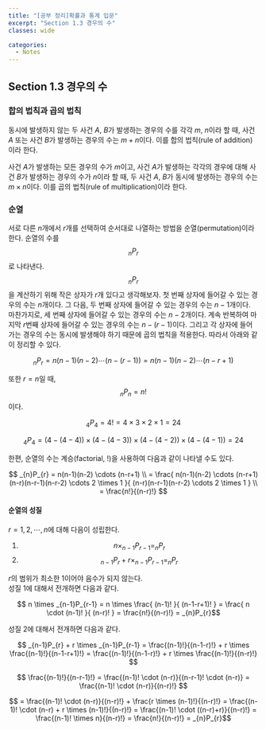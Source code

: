 ```yaml
---
title: "[공부 정리]확률과 통계 입문"
excerpt: "Section 1.3 경우의 수"
classes: wide

categories:
  - Notes
---
```

## Section 1.3 경우의 수

### 합의 법칙과 곱의 법칙
동시에 발생하지 않는 두 사건 $A$, $B$가 발생하는 경우의 수를 각각 $m$, $n$이라 할 때, 사건 $A$ 또는 사건 $B$가 발생하는 경우의 수는 $m + n$이다. 이를 합의 법칙(rule of addition)이라 한다.

사건 $A$가 발생하는 모든 경우의 수가 $m$이고, 사건 $A$가 발생하는 각각의 경우에 대해 사건 $B$가 발생하는 경우의 수가 $n$이라 할 때, 두 사건 $A$, $B$가 동시에 발생하는 경우의 수는 $m \times n$이다. 이를 곱의 법칙(rule of multiplication)이라 한다.


### 순열
서로 다른 $n$개에서 $r$개를 선택하여 순서대로 나열하는 방법을 순열(permutation)이라 한다. 순열의 수를 $$_{n}P_{r}$$로 나타낸다. $$_{n}P_{r}$$을 계산하기 위해 작은 상자가 $r$개 있다고 생각해보자. 첫 번째 상자에 들어갈 수 있는 경우의 수는 $n$개이다. 그 다음, 두 번째 상자에 들어갈 수 있는 경우의 수는 $n-1$개이다. 마찬가지로, 세 번째 상자에 들어갈 수 있는 경우의 수는 $n-2$개이다. 계속 반복하여 마지막 $r$번째 상자에 들어갈 수 있는 경우의 수는 $n-(r-1)$이다. 그리고 각 상자에 들어가는 경우의 수는 동시에 발생해야 하기 때문에 곱의 법칙을 적용한다. 따라서 아래와 같이 정리할 수 있다.

$$ _{n}P_{r} = n(n-1)(n-2) \cdots (n-(r-1)) = n(n-1)(n-2) \cdots (n-r+1) $$

또한 $r=n$일 때, $$_{n}P_{n} = n!$$이다.

$$ _{4}P_{4} = 4! = 4 \times 3 \times 2 \times 1 = 24 $$

$$ _{4}P_{4} = (4-(4-4)) \times (4-(4-3)) \times (4-(4-2)) \times (4-(4-1)) = 24$$

한편, 순열의 수는 계승(factorial, !)을 사용하여 다음과 같이 나타낼 수도 있다.

$$ _{n}P_{r} = n(n-1)(n-2) \cdots (n-r+1) \\ = \frac{ n(n-1)(n-2) \cdots (n-r+1)(n-r)(n-r-1)(n-r-2) \cdots 2 \times 1 }{ (n-r)(n-r-1)(n-r-2) \cdots 2 \times 1 } \\ = \frac{n!}{(n-r)!} $$


#### 순열의 성질
$r = 1, 2, \cdots, n$에 대해 다음이 성립한다.

1. $$n \times _{n-1}P_{r-1} = _{n}P_{r}$$
2. $$_{n-1}P_{r} + r \times _{n-1}P_{r-1} = _{n}P_{r}$$

$r$의 범위가 최소한 1이어야 음수가 되지 않는다.  
성질 1에 대해서 전개하면 다음과 같다.

$$ n \times _{n-1}P_{r-1} = n \times \frac{ (n-1)! }{ (n-1-r+1)! } = \frac{ n \cdot (n-1)! }{ (n-r)! } = \frac{n!}{(n-r)!} = _{n}P_{r}$$

성질 2에 대해서 전개하면 다음과 같다.

$$ _{n-1}P_{r} + r \times _{n-1}P_{r-1} = \frac{(n-1)!}{(n-1-r)!} + r \times \frac{(n-1)!}{(n-1-r+1)!} = \frac{(n-1)!}{(n-1-r)!} + r \times \frac{(n-1)!}{(n-r)!} $$

$$ \frac{(n-1)!}{(n-r-1)!} = \frac{(n-1)! \cdot (n-r)}{(n-r-1)! \cdot (n-r)} = \frac{(n-1)! \cdot (n-r)}{(n-r)!} $$

$$ = \frac{(n-1)! \cdot (n-r)}{(n-r)!} + \frac{r \times (n-1)!}{(n-r)!} = \frac{(n-1)! \cdot (n-r) + r \times (n-1)!}{(n-r)!} = \frac{(n-1)! \cdot ((n-r)+r)}{(n-r)!} = \frac{(n-1)! \times n}{(n-r)!} = \frac{n!}{(n-r)!} = _{n}P_{r}$$
